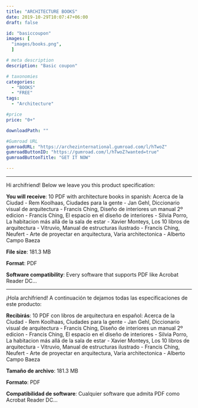 ```yaml
---
title: "ARCHITECTURE BOOKS"
date: 2019-10-29T10:07:47+06:00
draft: false

id: "basiccoupon"
images: [
  "images/books.png",
  ]

# meta description
description: "Basic coupon"

# taxonomies
categories:
  - "BOOKS"
  - "FREE"
tags:
  - "Architecture"

#price
price: "0+"

downloadPath: ""

#Gumroad URL
gumroadURL: "https://archezinternational.gumroad.com/l/hTwoZ"
gumroadButtonID: "https://gumroad.com/l/hTwoZ?wanted=true"
gumroadButtonTitle: "GET IT NOW"

---
```


___

Hi archifriend! Below we leave you this product specification:

**You will receive**: 10 PDF with architecture books in spanish: Acerca de la Ciudad - Rem Koolhaas, Ciudades para la gente - Jan Gehl, Diccionario visual de arquitectura - Francis Ching, Diseño de interiores un manual 2º edicion - Francis Ching, El espacio en el diseño de interiores - Silvia Porro, La habitacion más allá de la sala de estar - Xavier Monteys, Los 10 libros de arquitectura - Vitruvio, Manual de estructuras ilustrado - Francis Ching, Neufert - Arte de proyectar en arquitectura, Varia architectonica - Alberto Campo Baeza

**File size**: 181.3 MB

**Format**: PDF

**Software compatibility**: Every software that supports PDF like Acrobat Reader DC...

_____

¡Hola archifriend! A continuación te dejamos todas las especificaciones de este producto:

**Recibirás**: 10 PDF con libros de arquitectura en español: Acerca de la Ciudad - Rem Koolhaas, Ciudades para la gente - Jan Gehl, Diccionario visual de arquitectura - Francis Ching, Diseño de interiores un manual 2º edicion - Francis Ching, El espacio en el diseño de interiores - Silvia Porro, La habitacion más allá de la sala de estar - Xavier Monteys, Los 10 libros de arquitectura - Vitruvio, Manual de estructuras ilustrado - Francis Ching, Neufert - Arte de proyectar en arquitectura, Varia architectonica - Alberto Campo Baeza

**Tamaño de archivo**: 181.3 MB

**Formato**: PDF

**Compatibilidad de software**: Cualquier software que admita PDF como Acrobat Reader DC...